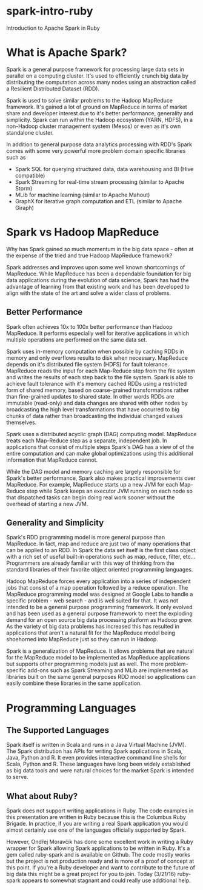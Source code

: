 # spark-intro-ruby
Introduction to Apache Spark in Ruby

# What is Apache Spark?
Spark is a general purpose framework for processing large data sets in parallel on a computing cluster. It's used to efficiently crunch big data by distributing the computation across many nodes using an abstraction called a Resilient Distributed Dataset (RDD).

Spark is used to solve similar problems to the Hadoop MapReduce framework. It's gained a lot of ground on MapReduce in terms of market share and developer interest due to it's better performance, generality and simplicity. Spark can run within the Hadoop ecosystem (YARN, HDFS), in a non-Hadoop cluster management system (Mesos) or even as it's own standalone cluster.

In addition to general purpose data analytics processing with RDD's Spark comes with some very powerful more problem domain specific libraries such as
- Spark SQL for querying structured data, data warehousing and BI (Hive compatible)
- Spark Streaming for real-time stream processing (similar to Apache Storm)
- MLib for machine learning (similar to Apache Mahout)
- GraphX for iterative graph computation and ETL (similar to Apache Giraph)

# Spark vs Hadoop MapReduce
Why has Spark gained so much momentum in the big data space - often at the expense of the tried and true Hadoop MapReduce framework?

Spark addresses and improves upon some well known shortcomings of MapReduce. While MapReduce has been a dependable foundation for big data applications during the evolution of data science, Spark has had the advantage of learning from that existing work and has been developed to align with the state of the art and solve a wider class of problems.

## Better Performance
Spark often achieves 10x to 100x better performance than Hadoop MapReduce. It performs especially well for iterative applications in which multiple operations are performed on the same data set.

Spark uses in-memory computation when possible by caching RDDs in memory and only overflows results to disk when necessary. MapReduce depends on it's distributed file system (HDFS) for fault tolerance. MapReduce reads the input for each Map-Reduce step from the file system and writes the results of each step back to the file system. Spark is able to achieve fault tolerance with it's memory cached RDDs using a restricted form of shared memory, based on coarse-grained transformations rather than fine-grained updates to shared state. In other words RDDs are immutable (read-only) and data changes are shared with other nodes by broadcasting the high level transformations that have occurred to big chunks of data rather than broadcasting the individual changed values themselves.

Spark uses a distributed acyclic graph (DAG) computing model. MapReduce treats each Map-Reduce step as a separate, independent job. In applications that consist of multiple steps Spark's DAG has a view of of the entire computation and can make global optimizations using this additional information that MapReduce cannot.

While the DAG model and memory caching are largely responsible for Spark's better performance, Spark also makes practical improvements over MapReduce. For example, MapReduce starts up a new JVM for each Map-Reduce step while Spark keeps an executor JVM running on each node so that dispatched tasks can begin doing real work sooner without the overhead of starting a new JVM.

## Generality and Simplicity
Spark's RDD programming model is more general purpose than MapReduce. In fact, map and reduce are just two of many operations that can be applied to an RDD. In Spark the data set itself is the first class object with a rich set of useful built-in operations such as map, reduce, filter, etc... Programmers are already familiar with this way of thinking from the standard libraries of their favorite object oriented programming languages.

Hadoop MapReduce forces every application into a series of independent jobs that consist of a map operation followed by a reduce operation. The MapReduce programming model was designed at Google Labs to handle a specific problem - web search - and is well suited for that. It was not intended to be a general purpose programming framework. It only evolved and has been used as a general purpose framework to meet the exploding demand for an open source big data processing platform as Hadoop grew. As the variety of big data problems has increased this has resulted in applications that aren't a natural fit for the MapReduce model being shoehorned into MapReduce just so they can run in Hadoop.

Spark is a generalization of MapReduce. It allows problems that are natural for the MapReduce model to be implemented as MapReduce applications but supports other programming models just as well. The more problem-specific add-ons such as Spark Streaming and MLib are implemented as libraries built on the same general purposes RDD model so applications can easily combine these libraries in the same application.

# Programming Languages
## The Supported Languages
Spark itself is written in Scala and runs in a Java Virtual Machine (JVM). The Spark distribution has APIs for writing Spark applications in Scala, Java, Python and R. It even provides interactive command line shells for Scala, Python and R. These languages have long been widely established as big data tools and were natural choices for the market Spark is intended to serve.

## What about Ruby?
Spark does not support writing applications in Ruby. The code examples in this presentation are written in Ruby because this is the Columbus Ruby Brigade. In practice, if you are writing a real Spark application you would almost certainly use one of the languages officially supported by Spark.

However, Ondřej Moravčík has done some excellent work in writing a Ruby wrapper for Spark allowing Spark applications to be written in Ruby. It's a gem called ruby-spark and is available on Github. The code mostly works but the project is not production ready and is more of a proof of concept at this point. If you're a Ruby developer and want to contribute to the future of big data this might be a great project for you to join. Today (3/21/16) ruby-spark appears to somewhat stagnant and could really use additional help.

